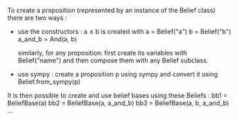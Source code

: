 To create a proposition (represented by an instance of the Belief class) there are two ways :

- use the constructors :
  a ∧ b is created with
  a = Belief("a")
  b = Belief("b")
  a_and_b = And(a, b)

  similarly, for any proposition:
  first create its variables with Belief("name") and then compose them with any Belief subclass.

- use sympy :
  create a proposition p using sympy and convert it using Belief.from_sympy(p)

It is then possible to create and use belief bases using these Beliefs :
bb1 = BeliefBase(a)
bb2 = BeliefBase(a, a_and_b)
bb3 = BeliefBase(a, b, a_and_b)
...
